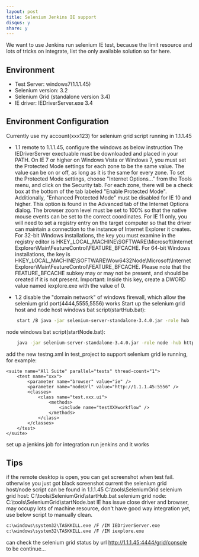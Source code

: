 ```yaml
---
layout: post
title: Selenium Jenkins IE support
disqus: y
share: y
---
```


We want to use Jenkins run selenium IE test, because the limit resource and lots of tricks on integrate, list the only available solution so far here.

Environment
-----------
+ Test Server: windows7(1.1.1.45)
+ Selenium version: 3.2
+ Selenium Grid (standalone version 3.4)
+ IE driver: IEDriverServer.exe 3.4

Environment Configuration
-------------------------
Currently use my account(xxx123) for selenium grid script running in 1.1.1.45

+ 1.1 remote to 1.1.1.45, configure the windows as below instruction
The IEDriverServer exectuable must be downloaded and placed in your PATH.
On IE 7 or higher on Windows Vista or Windows 7, you must set the Protected Mode settings for each zone to be the same value. The value can be on or off, as long as it is the same for every zone. To set the Protected Mode settings, choose "Internet Options..." from the Tools menu, and click on the Security tab. For each zone, there will be a check box at the bottom of the tab labeled "Enable Protected Mode".
Additionally, "Enhanced Protected Mode" must be disabled for IE 10 and higher. This option is found in the Advanced tab of the Internet Options dialog.
The browser zoom level must be set to 100% so that the native mouse events can be set to the correct coordinates.
For IE 11 only, you will need to set a registry entry on the target computer so that the driver can maintain a connection to the instance of Internet Explorer it creates. For 32-bit Windows installations, the key you must examine in the registry editor is HKEY_LOCAL_MACHINE\SOFTWARE\Microsoft\Internet Explorer\Main\FeatureControl\FEATURE_BFCACHE. For 64-bit Windows installations, the key is HKEY_LOCAL_MACHINE\SOFTWARE\Wow6432Node\Microsoft\Internet Explorer\Main\FeatureControl\FEATURE_BFCACHE. Please note that the FEATURE_BFCACHE subkey may or may not be present, and should be created if it is not present. Important: Inside this key, create a DWORD value named iexplore.exe with the value of 0.

+ 1.2 disable the "domain network" of windows firewall, which allow the selenium grid port(4444,5555,5556) works
Start up the selenium grid host and node
host windows bat script(startHub.bat):
```bash
	start /B java -jar selenium-server-standalone-3.4.0.jar -role hub
```
node windows bat script(startNode.bat):
```bash 
	java -jar selenium-server-standalone-3.4.0.jar -role node -hub http://1.1.1.45:4444/grid/register -port 5556 -host 1.1.1.45 -nodeStatusCheckTimeout 60000
```

add the new testng.xml in test_project to support selenium grid ie running, for example:
```
<suite name="All Suite" parallel="tests" thread-count="1">
	<test name="xxx">
		<parameter name="browser" value="ie" />
		<parameter name="nodeUrl" value="http://1.1.1.45:5556" />
		<classes>
			<class name="test.xxx.ui">
				<methods>
					<include name="testXXXworkflow" />
				</methods>
			</class>
		</classes>
	</test>
</suite>
```
set up a jenkins job for integration
run jenkins and it works

Tips
----
if the remote desktop is open, you can get screenshot when test fail. otherwise you just got black screenshot
current the selenium grid host/node script can be found in 1.1.1.45 C:\tools\SeleniumGrid
selenium grid host: C:\tools\SeleniumGrid\startHub.bat
selenium grid node:  C:\tools\SeleniumGrid\startNode.bat
IE has issue close driver and browser, may occupy lots of machine resource, don't have good way integration yet, use below script to manually clean.
```bash
c:\windows\system32\TASKKILL.exe /F /IM IEDriverServer.exe
c:\windows\system32\TASKKILL.exe /F /IM iexplore.exe
```
can check the selenium grid status by url http://1.1.1.45:4444/grid/console
to be continue...